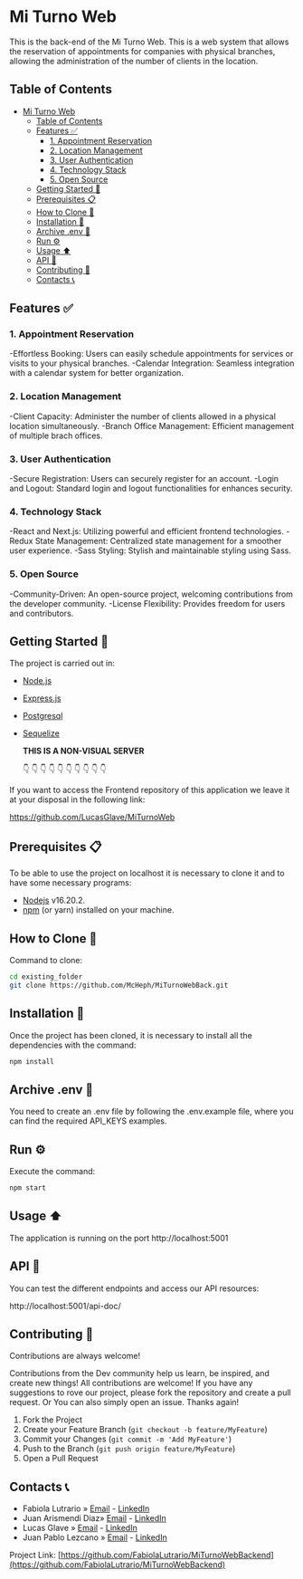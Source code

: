 # Mi Turno Web

This is the back-end of the Mi Turno Web.
This is a web system that allows the reservation of appointments for companies with physical branches, allowing the administration of the number of clients in the location.

## Table of Contents

- [Mi Turno Web](#mi-turno-web)
  - [Table of Contents](#table-of-contents)
  - [Features ✅](#features-)
    - [1. Appointment Reservation](#1-appointment-reservation)
    - [2. Location Management](#2-location-management)
    - [3. User Authentication](#3-user-authentication)
    - [4. Technology Stack](#4-technology-stack)
    - [5. Open Source](#5-open-source)
  - [Getting Started 🚀](#getting-started-)
  - [Prerequisites 📋](#prerequisites-)
  - [How to Clone 🔁](#how-to-clone-)
  - [Installation 🔧](#installation-)
  - [Archive .env 🔑](#archive-env-)
  - [Run ⚙️](#run-️)
  - [Usage ⬆](#usage-)
  - [API 📜](#api-)
  - [Contributing 🤝](#contributing-)
  - [Contacts 📞](#contacts-)

## Features ✅

### 1. Appointment Reservation

-Effortless Booking: Users can easily schedule appointments for services or visits to your physical branches.
-Calendar Integration: Seamless integration with a calendar system for better organization.

### 2. Location Management

-Client Capacity: Administer the number of clients allowed in a physical location simultaneously.
-Branch Office Management: Efficient management of multiple brach offices.

### 3. User Authentication

-Secure Registration: Users can securely register for an account.
-Login and Logout: Standard login and logout functionalities for enhances security.

### 4. Technology Stack

-React and Next.js: Utilizing powerful and efficient frontend technologies.
-Redux State Management: Centralized state management for a smoother user experience.
-Sass Styling: Stylish and maintainable styling using Sass.

### 5. Open Source

-Community-Driven: An open-source project, welcoming contributions from the developer community.
-License Flexibility: Provides freedom for users and contributors.

## Getting Started 🚀

The project is carried out in:

- [Node.js](https://nodejs.org/es/)
- [Express.js](https://expressjs.com/es/)
- [Postgresql](https://www.postgresql.org/)
- [Sequelize](https://sequelize.org/)

  **THIS IS A NON-VISUAL SERVER**

  👇 👇 👇 👇 👇 👇 👇 👇 👇 👇

If you want to access the Frontend repository of this application we leave it at your disposal in the following link:

https://github.com/LucasGlave/MiTurnoWeb

## Prerequisites 📋

To be able to use the project on localhost it is necessary to clone it and to have some necessary programs:

- [Nodejs](https://nodejs.org/en/download/) v16.20.2.
- [npm](https://www.npmjs.com/package/download) (or yarn) installed on your machine.

## How to Clone 🔁

Command to clone:

```bash
cd existing_folder
git clone https://github.com/McHeph/MiTurnoWebBack.git

```

## Installation 🔧

Once the project has been cloned, it is necessary to install all the dependencies with the command:

```bash
npm install
```

## Archive .env 🔑

You need to create an .env file by following the .env.example file, where you can find the required API_KEYS examples.

## Run ⚙️

Execute the command:

```bash
npm start
```

## Usage ⬆

The application is running on the port http://localhost:5001

## API 📜

You can test the different endpoints and access our API resources:

http://localhost:5001/api-doc/

## Contributing 🤝

Contributions are always welcome!

Contributions from the Dev community help us learn, be inspired, and create new things! All contributions are welcome!
If you have any suggestions to rove our project, please fork the repository and create a pull request. Or You can also simply open an issue.
Thanks again!

1. Fork the Project
2. Create your Feature Branch (`git checkout -b feature/MyFeature`)
3. Commit your Changes (`git commit -m 'Add MyFeature'`)
4. Push to the Branch (`git push origin feature/MyFeature`)
5. Open a Pull Request

## Contacts 📞

- Fabiola Lutrario » [Email](mailto:fabiolalutrario@gmail.com) - [LinkedIn](https://www.linkedin.com/in/fabiolalutrario/)
- Juan Arismendi Diaz» [Email](mailto:juanarismendidiaz@gmail.com) - [LinkedIn](https://www.linkedin.com/in/juan-arismendi-diaz/)
- Lucas Glave » [Email](mailto:lucasglave@gmail.com) - [LinkedIn](https://www.linkedin.com/in/lucasglave/)
- Juan Pablo Lezcano » [Email](mailto:jplezcano75@gmail.com) - [LinkedIn](https://www.linkedin.com/in/juan-pablo-lezcano-02529a214/)

Project Link: [https://github.com/FabiolaLutrario/MiTurnoWebBackend](https://github.com/FabiolaLutrario/MiTurnoWebBackend)
